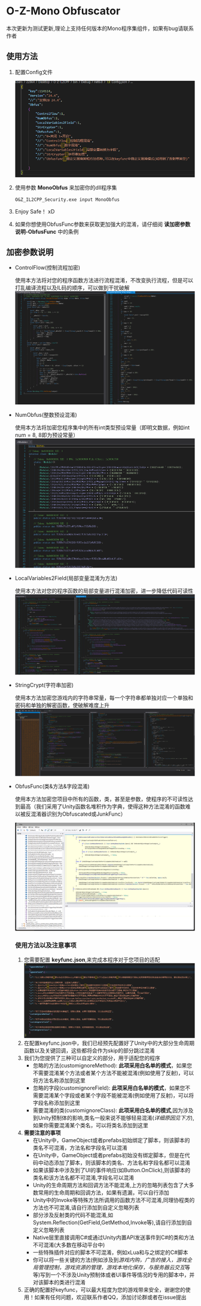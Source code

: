 # O-Z-Mono Obfuscator
本次更新为测试更新,理论上支持任何版本的Mono程序集组件，如果有bug请联系作者

## 使用方法
1. 配置Config文件

   ![Config](img/config.png)
2. 使用参数 **MonoObfus**  来加密你的dll程序集
   ~~~
   O&Z_IL2CPP_Security.exe input MonoObfus
   ~~~
3. Enjoy Safe！ xD
4. 如果你想使用ObfusFunc参数来获取更加强大的混淆，请仔细阅 **读加密参数说明-ObfusFunc** 中的条例

## 加密参数说明
 - ControlFlow(控制流程加密)

   使用本方法将对您的程序函数方法进行流程混淆，不改变执行流程，但是可以打乱编译流程以及IL码的顺序，可以做到干扰破解
   ![ControlFlow](img/controlflow.png)

 - NumObfus(整数预设混淆)
  
   使用本方法将加密您程序集中的所有int类型预设常量（即明文数据，例如int num = 8, 8即为预设常量）
   ![NumObfus](img/numobfus.png)

 - LocalVariables2Field(局部变量混淆为方法)

   使用本方法对您的程序函数的局部变量进行混淆加密，进一步降低代码可读性
   ![LocalVariables2Field](img/localv2f.png)

 - StringCrypt(字符串加密)

   使用本方法加密您游戏内的字符串常量，每一个字符串都单独对应一个单独和密码和单独的解密函数，使破解难度上升
   ![Stringobfus](img/strobfus.png)

 - ObfusFunc(类&方法&字段混淆)

   使用本方法加密您项目中所有的函数，类，甚至是参数，使程序的不可读性达到最高（我们采用了Unity函数名堆积作为字典，使得这种方法混淆的函数难以被反混淆器识别为Obfuscated或JunkFunc）

   ![ObfusFunc](img/funcobfus.png)
   ### 使用方法以及注意事项
   1. 您需要配置 **keyfunc.json**,来完成本程序对于您项目的适配
   ![KeyFunc](img/keyfunc.png)
   2. 在配置keyfunc.json中，我们已经预先配置好了Unity中的大部分生命周期函数以及关键回调，这些都将会作为skip的部分跳过混淆
   3. 我们为您提供了三种可以自定义的部分，用于适配您的程序
       - 忽略的方法(customignoreMethod): **此项采用白名单的模式**，如果您不需要混淆某个方法或者某个方法不能被混淆(例如使用了反射)，可以将方法名称添加到这里
       - 忽略的字段(customignoreField): **此项采用白名单的模式**，如果您不需要混淆某个字段或者某个字段不能被混淆(例如使用了反射)，可以将字段名称添加到这里
       - 需要混淆的类(customignoreClass): **此项采用白名单的模式**,因为涉及到Unity预制体的影响,类名一般来说不能够轻易混淆(*详细原因见下方*),如果你需要混淆某个类名，可以将类名添加到这里
   4. **需要注意的事项**
       - 在Unity中，GameObject或者prefabs初始绑定了脚本，则该脚本的类名不可混淆，方法名和字段名可以混淆
       - 在Unity中，GameObject或者prefabs初始没有绑定脚本，但是在代码中动态添加了脚本，则该脚本的类名、方法名和字段名都可以混淆 
       - 如果该脚本中涉及到了UI的事件响应(如Button.OnClick),则该脚本的类名和该方法名都不可混淆,字段名可以混淆
       - Unity的生命周期方法和回调方法不能混淆,上方的忽略列表包含了大多数常用的生命周期和回调方法，如果有遗漏，可以自行添加
       - Unity中的Invoke等特殊方法所调用的函数方法不可混淆,同理协程类的方法也不可混淆,请自行添加到自定义忽略列表
       - 部分涉及反射类的代码不能混淆,如System.Reflection(GetField,GetMethod,Invoke等),请自行添加到自定义忽略列表
       - Native层里直接调用C#或通过Unity内置API发送事件到C#的类和方法不可混淆(大多数在移动平台中)
       - 一些特殊插件对应的脚本不可混淆，例如xLua和与之绑定的C#脚本
       - 你可以将一些关键的方法(例如涉及到*游戏内购，广告的接入，游戏全局管理控制，游戏资源的管理，游戏本地化保存，与服务器云交互*等等)写到一个不涉及Unity预制体或者UI事件等情况的专用的脚本中，并对该脚本的类进行混淆
    5. 正确的配置好keyfunc，可以最大程度为您的游戏带来安全，谢谢您的使用！如果有任何问题，欢迎联系作者QQ，添加讨论群或者在issue提出
